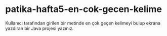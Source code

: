 # patika-hafta5-en-cok-gecen-kelime
Kullanıcı tarafından girilen bir metinde en çok geçen kelimeyi bulup ekrana yazdıran bir Java projesi yazınız.
